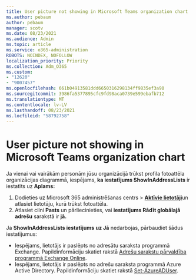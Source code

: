 ```yaml
---
title: User picture not showing in Microsoft Teams organization chart
ms.author: pebaum
author: pebaum
manager: scotv
ms.date: 08/23/2021
ms.audience: Admin
ms.topic: article
ms.service: o365-administration
ROBOTS: NOINDEX, NOFOLLOW
localization_priority: Priority
ms.collection: Adm_O365
ms.custom:
- "12620"
- "9007457"
ms.openlocfilehash: 661b04913581ddd6650316298134ff9835ef3a90
ms.sourcegitcommit: 3986fa5377895cfc9fd98aca0739e599ebafb712
ms.translationtype: MT
ms.contentlocale: lv-LV
ms.lasthandoff: 08/23/2021
ms.locfileid: "58792758"
---
```

# <a name="user-picture-not-showing-in-microsoft-teams-organization-chart"></a>User picture not showing in Microsoft Teams organization chart

Ja vienai vai vairākām personām jūsu organizācijā trūkst profila fotoattēla organizācijas diagrammā, iespējams, **ka iestatījums ShowInAddressLists** ir iestatīts uz **Aplams:**

1. Dodieties uz Microsoft 365 administrēšanas centrs > [**Aktīvie lietotāji**](https://admin.microsoft.com/Adminportal/Home?source=applauncher#/users)un atlasiet lietotāju, kurā trūkst fotoattēla. 
1. Atlasiet cilni **Pasts** un pārliecinieties, vai **iestatījums Rādīt globālajā adrešu** sarakstā ir **jā.** 

Ja **ShowInAddressLists iestatījums** **uz Jā** nedarbojas, pārbaudiet šādus iestatījumus:

- Iespējams, lietotājs ir paslēpts no adresātu saraksta programmā Exchange. Papildinformāciju skatiet rakstā [Adrešu sarakstu pārvaldība programmā Exchange Online](https://docs.microsoft.com/exchange/address-books/address-lists/manage-address-lists#use-the-eac-to-hide-recipients-from-address-lists). 
- Iespējams, lietotājs ir paslēpts no adrešu saraksta programmā Azure Active Directory. Papildinformāciju skatiet rakstā [Set-AzureADUser](https://docs.microsoft.com/powershell/module/azuread/set-azureaduser?view=azureadps-2.0). 
